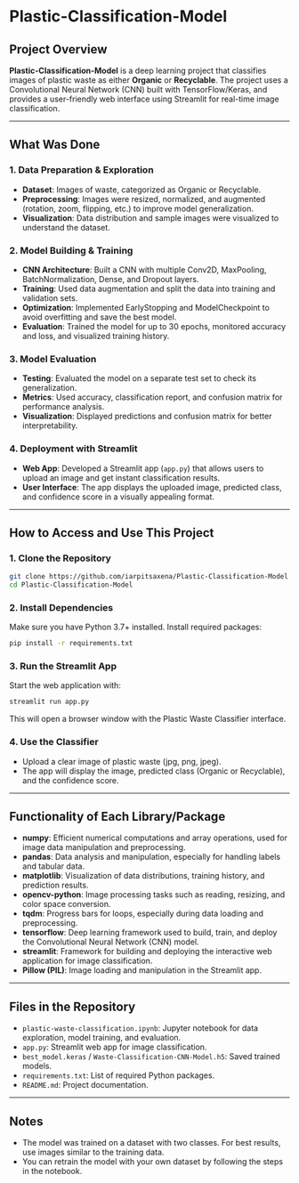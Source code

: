 # Plastic-Classification-Model

## Project Overview

**Plastic-Classification-Model** is a deep learning project that classifies images of plastic waste as either **Organic** or **Recyclable**. The project uses a Convolutional Neural Network (CNN) built with TensorFlow/Keras, and provides a user-friendly web interface using Streamlit for real-time image classification.

---

## What Was Done

### 1. Data Preparation & Exploration

- **Dataset**: Images of waste, categorized as Organic or Recyclable.
- **Preprocessing**: Images were resized, normalized, and augmented (rotation, zoom, flipping, etc.) to improve model generalization.
- **Visualization**: Data distribution and sample images were visualized to understand the dataset.

### 2. Model Building & Training

- **CNN Architecture**: Built a CNN with multiple Conv2D, MaxPooling, BatchNormalization, Dense, and Dropout layers.
- **Training**: Used data augmentation and split the data into training and validation sets.
- **Optimization**: Implemented EarlyStopping and ModelCheckpoint to avoid overfitting and save the best model.
- **Evaluation**: Trained the model for up to 30 epochs, monitored accuracy and loss, and visualized training history.

### 3. Model Evaluation

- **Testing**: Evaluated the model on a separate test set to check its generalization.
- **Metrics**: Used accuracy, classification report, and confusion matrix for performance analysis.
- **Visualization**: Displayed predictions and confusion matrix for better interpretability.

### 4. Deployment with Streamlit

- **Web App**: Developed a Streamlit app (`app.py`) that allows users to upload an image and get instant classification results.
- **User Interface**: The app displays the uploaded image, predicted class, and confidence score in a visually appealing format.

---

## How to Access and Use This Project

### 1. Clone the Repository

```sh
git clone https://github.com/iarpitsaxena/Plastic-Classification-Model.git
cd Plastic-Classification-Model
```

### 2. Install Dependencies

Make sure you have Python 3.7+ installed. Install required packages:

```sh
pip install -r requirements.txt
```

### 3. Run the Streamlit App

Start the web application with:

```sh
streamlit run app.py
```

This will open a browser window with the Plastic Waste Classifier interface.

### 4. Use the Classifier

- Upload a clear image of plastic waste (jpg, png, jpeg).
- The app will display the image, predicted class (Organic or Recyclable), and the confidence score.

---

## Functionality of Each Library/Package

- **numpy**: Efficient numerical computations and array operations, used for image data manipulation and preprocessing.
- **pandas**: Data analysis and manipulation, especially for handling labels and tabular data.
- **matplotlib**: Visualization of data distributions, training history, and prediction results.
- **opencv-python**: Image processing tasks such as reading, resizing, and color space conversion.
- **tqdm**: Progress bars for loops, especially during data loading and preprocessing.
- **tensorflow**: Deep learning framework used to build, train, and deploy the Convolutional Neural Network (CNN) model.
- **streamlit**: Framework for building and deploying the interactive web application for image classification.
- **Pillow (PIL)**: Image loading and manipulation in the Streamlit app.

---

## Files in the Repository

- `plastic-waste-classification.ipynb`: Jupyter notebook for data exploration, model training, and evaluation.
- `app.py`: Streamlit web app for image classification.
- `best_model.keras` / `Waste-Classification-CNN-Model.h5`: Saved trained models.
- `requirements.txt`: List of required Python packages.
- `README.md`: Project documentation.

---

## Notes

- The model was trained on a dataset with two classes. For best results, use images similar to the training data.
- You can retrain the model with your own dataset by following the steps in the notebook.
